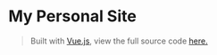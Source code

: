 # My Personal Site

> Built with [Vue.js](https://vuejs.org/), view the full source code [here.](https://github.com/ssparvez/profile)
